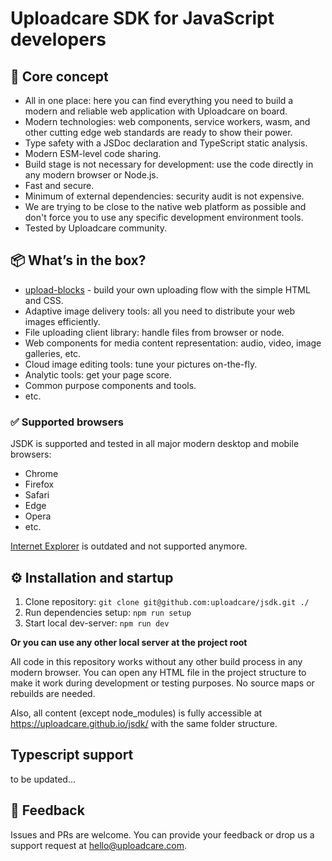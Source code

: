 # Uploadcare SDK for JavaScript developers

## 💎 Core concept

* All in one place: here you can find everything you need to build a modern and reliable web application with Uploadcare on board.
* Modern technologies: web components, service workers, wasm, and other cutting edge web standards are ready to show their power.
* Type safety with a JSDoc declaration and TypeScript static analysis.
* Modern ESM-level code sharing.
* Build stage is not necessary for development: use the code directly in any modern browser or Node.js.
* Fast and secure.
* Minimum of external dependencies: security audit is not expensive.
* We are trying to be close to the native web platform as possible and don't force you to use any specific development environment tools.
* Tested by Uploadcare community.

## 📦 What’s in the box?

* [upload-blocks](./upload-blocks/) - build your own uploading flow with the simple HTML and CSS.
* Adaptive image delivery tools: all you need to distribute your web images efficiently.
* File uploading client library: handle files from browser or node.
* Web components for media content representation: audio, video, image galleries, etc.
* Cloud image editing tools: tune your pictures on-the-fly.
* Analytic tools: get your page score.
* Common purpose components and tools.
* etc.


<re-htm src="./doc_assets/htm/doc-nav.htm"><re-htm>


### ✅ Supported browsers
JSDK is supported and tested in all major modern desktop and mobile browsers: 
* Chrome
* Firefox
* Safari
* Edge
* Opera
* etc.

[Internet Explorer](https://uploadcare.com/blog/uploadcare-stops-internet-explorer-support/) is outdated and not supported anymore.

## ⚙️ Installation and startup

1. Clone repository: `git clone git@github.com:uploadcare/jsdk.git ./`
2. Run dependencies setup: `npm run setup`
3. Start local dev-server: `npm run dev` 

**Or you can use any other local server at the project root**

All code in this repository works without any other build process in any modern browser. You can open any HTML file in the project structure to make it work during development or testing purposes. No source maps or rebuilds are needed.

Also, all content (except node_modules) is fully accessible at https://uploadcare.github.io/jsdk/ with the same folder structure.

## Typescript support

to be updated...

## 🚀 Feedback

Issues and PRs are welcome. You can provide your feedback or drop us a support request at hello@uploadcare.com.


